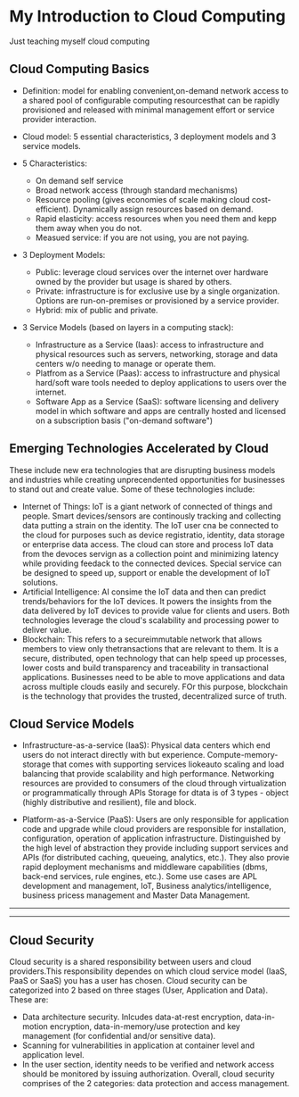# My Introduction to Cloud Computing 
Just teaching myself cloud computing

## Cloud Computing Basics
- Definition: model for enabling convenient,on-demand network access to a shared pool of configurable computing resourcesthat can be rapidly provisioned and released with minimal management effort or service provider interaction. 

- Cloud model: 5 essential characteristics, 3 deployment models and 3 service models.
- 5 Characteristics: 
   - On demand self service 
   - Broad network access (through standard mechanisms)
   - Resource pooling (gives economies of scale making cloud cost-efficient). Dynamically assign resources based on demand.
   - Rapid elasticity: access resources when you need them and kepp them away when you do not.
   - Measued service: if you are not using, you are not paying.
   
- 3 Deployment Models:
  - Public: leverage cloud services over the internet over hardware owned by the provider but usage is shared by others. 
  - Private: infrastructure is for exclusive use by a single organization. Options are run-on-premises or provisioned by a service provider.
  - Hybrid: mix of public and private.
  
- 3 Service Models (based on layers in a computing stack):
  - Infrastructure as a Service (Iaas): access to infrastructure and physical resources such as servers, networking, storage and data centers w/o needing to manage or operate them.
  - Platfrom as a Service (Paas): access to infrastructure and physical hard/soft ware tools needed to deploy applications to users over the internet. 
  - Software App as a Service (SaaS): software licensing and delivery model in which software and apps are centrally hosted and licensed on a subscription basis ("on-demand software")
  
## Emerging Technologies Accelerated by Cloud
These include new era technologies that are disrupting business models and industries while creating unprecendented opportunities for businesses to stand out and create value. 
Some of these technologies include:
- Internet of Things: IoT is a giant network of connected of things and people. Smart devices/sensors are continously tracking and collecting data putting a strain on the identity. The IoT user cna be connected to the cloud for purposes such as device registratio, identity, data storage or enterprise data access. The cloud can store and process IoT data from the devoces servign as a collection point and minimizing latency while providing feedack to the connected devices. Special service can be designed to speed up, support or enable the development of IoT solutions. 
- Artificial Intelligence: AI consime the IoT data and then can predict trends/behaviors for the IoT devices. It powers the insights from the data delivered by IoT devices to provide value for clients and users. Both technologies leverage the cloud's scalability and processing power to deliver value. 
- Blockchain: This refers to a secureimmutable network that allows members to view only thetransactions that are relevant to them. It is a secure, distributed, open technology that can help speed up processes, lower costs and build transparency and traceability in transactional applications. Businesses need to be able to move applications and data across multiple clouds easily and securely. FOr this purpose, blockchain is the technology that provides the trusted, decentralized surce of truth. 

## Cloud Service Models 
- Infrastructure-as-a-service (IaaS): 
Physical data centers which end users do not interact directly with but experience. 
Compute-memory-storage that comes with supporting services liokeauto scaling and load balancing that provide scalability and high performance. 
Networking resources are provided to consumers of the cloud through virtualization or programmatically through APIs
Storage for dtata is of 3 types - object (highly distributive and resilient), file and block.  

- Platform-as-a-Service (PaaS):
Users are only responsible for application code and upgrade while cloud providers are responsible for installation, configuration, operation of application infrastructure. Distinguished by the high level of abstraction they provide including support services and APIs (for distributed caching, queueing, analytics, etc.). They also provie rapid deployment mechanisms and middleware capabilities (dbms, back-end services, rule engines, etc.). Some use cases are APL development and management, IoT, Business analytics/intelligence, business pricess management and Master Data Management.

-------
-------

## Cloud Security 
Cloud security is a shared responsibility between users and cloud providers.This responsibility dependes on which cloud service model (IaaS, PaaS or SaaS) you has a user has chosen. Cloud security can be categorized into 2 based on three stages (User, Application and Data). These are:
   - Data architecture security. Inlcudes data-at-rest encryption, data-in-motion encryption, data-in-memory/use protection and key management (for confidential and/or sensitive data).
   - Scanning for vulnerabilities in application at container level and application level.  
   - In the user section, identity needs to be verified and network access should be monitored by issuing authorization. 
Overall, cloud security comprises of the 2 categories: data protection and access management. 

